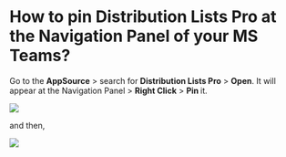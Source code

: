# How to pin Distribution Lists Pro at the Navigation Panel of your MS Teams?

<p class="no-margin">Go to the <b>AppSource</b> &gt; search for <b>Distribution Lists Pro</b> &gt; <b>Open</b>. It will appear at the Navigation Panel &gt; <b>Right Click</b> &gt; <b>Pin </b>it.</p>
<p class="no-margin"></p>
<div class="intercom-container"><img src="/assets/img/teams-pro/image_171.png"></div><p class="no-margin">and then,</p>
<p class="no-margin"></p>
<div class="intercom-container"><img src="/assets/img/teams-pro/image_172.png"></div>



